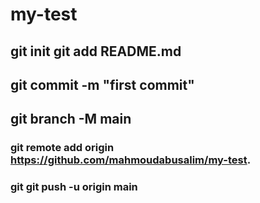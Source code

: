 # my-test  
## git init git add README.md
## git commit -m "first commit" 
## git branch -M main
### git remote add origin https://github.com/mahmoudabusalim/my-test.
### git git push -u origin main
